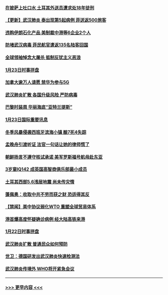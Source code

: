 #### [在披萨上吐口水 土耳其外送员遭求处18年徒刑](../pages/prog202/a102759979.md?t=01250033) 
#### [【更新】武汉肺炎 泰出现第5起病例 菲送返500旅客](../pages/prog202/a102758911.md?t=01250033) 
#### [违购伊朗石化产品 美制裁中港等6企业2个人](../pages/prog202/a102759952.md?t=01250033) 
#### [防堵武汉病毒 菲民航官遣返135名陆客回国](../pages/prog202/a102759946.md?t=01250033) 
#### [全球领袖悼念大屠杀 抵制反犹主义恶浪](../pages/prog202/a102759678.md?t=01250033) 
#### [1月23日时事拼盘](../pages/prog202/a102759599.md?t=01250033) 
#### [加拿大逾万人请愿 禁华为参与5G](../pages/prog202/a102759553.md?t=01250033) 
#### [武汉肺炎扩散 各国升级风险 严防病毒](../pages/prog202/a102759400.md?t=01250033) 
#### [巴黎时装周 华丽海底“亚特兰提斯”](../pages/prog202/a102759217.md?t=01250033) 
#### [1月23日国际重要讯息](../pages/prog202/a102759199.md?t=01250033) 
#### [冬季风暴侵袭西班牙滨海小镇 酿7死4失踪](../pages/prog202/a102759119.md?t=01250033) 
#### [孟晚舟引渡听证 法官一句话让她的律师慌了](../pages/prog202/a102759060.md?t=01250033) 
#### [朝鲜扬言不遵守核试承诺 美军罗斯福号航母赴东亚](../pages/prog202/a102759001.md?t=01250033) 
#### [3岁童IQ142 成英国高智商俱乐部最小成员](../pages/prog202/a102758990.md?t=01250033) 
#### [土耳其西部5.6浅层地震 尚未传灾情](../pages/prog202/a102758903.md?t=01250033) 
#### [蓬佩奥：收取中共不劳而获之财 恐适得其反](../pages/prog202/a102758889.md?t=01250033) 
#### [【禁闻】美中协议弱化WTO 重塑全球贸易体系](../pages/prog202/a102758790.md?t=01250033) 
#### [港首爆高度怀疑确诊病例 经大陆高铁来港](../pages/prog202/a102758613.md?t=01250033) 
#### [1月22日时事拼盘](../pages/prog202/a102758615.md?t=01250033) 
#### [武汉肺炎扩散 普通民众如何预防](../pages/prog202/a102758504.md?t=01250033) 
#### [世卫：德国研发出武汉肺炎快速检测法](../pages/prog202/a102758495.md?t=01250033) 
#### [武汉肺炎传境外 WHO将开紧急会议](../pages/prog202/a102758437.md?t=01250033) 

----
#### [ >>> 更早内容 <<< ](../indexes/prog202-earlier.md)
